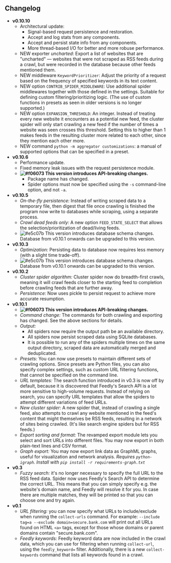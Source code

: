 ## Changelog

- **v0.10.10**
    - Architectural update:
        - Signal-based request persistence and restoration.
        - Accept and log stats from any components.
        - Accept and persist state info from any components.
        - More thread-based I/O for better and more robuse performance.
    - NEW exporter _uncharted_: Export a list of websites that are "uncharted" — websites that were not scraped
    as RSS feeds during a crawl, but were recorded in the database because other feeds mentioned them.
    - NEW middleware `KeywordPrioritizer`: Adjust the priority of a request based on the frequency of specified
    keywords in its text content.
    - NEW option `CONTRIB_SPIDER_MIDDLEWARE`: Use additional spider middlewares together with those defined
    in the settings. Suitable for defining custom filtering/prioritizing logic. (The use of custom functions
    in presets as seen in older versions is no longer supported.)
    - NEW option `EXPANSION_THRESHOLD`: An integer. Instead of treating every new website it encounters as a
    potential new feed, the cluster spider will only start crawling a new feed if the number of times a website
    was seen crosses this threshold. Setting this to higher than 1 makes feeds in the resulting cluster more
    related to each other, since they mention each other more.
    - NEW command `python -m aggregator customizations`: a manual of supported options that can be specified in
    a preset.
- **v0.10.6**
    - Performance update.
    - Fixed memory leak issues with the request persistence module.
    - **![#f06073](https://placehold.it/12/f06073/000000?text=+) This version introduces API-breaking changes.**
        - Package name has changed.
        - Spider options must now be specified using the `-s` command-line option, and not `-a`.
- **v0.10.5**
    - _On-the-fly persistence:_ Instead of writing scraped data to a temporary file, then digest that file once crawling is finished
    the program now write to databases while scraping, using a separate process.
    - _Crawl dead feeds only:_ A new option `FEED_STATE_SELECT` that allows the selection/prioritization of dead/living feeds.
    - ![#e5c07b](https://placehold.it/12/e5c07b/000000?text=+) This version introduces database schema changes. Database from
    v0.10.1 onwards can be upgraded to this version.
- **v0.10.3**
    - _Optimization:_ Persisting data to database now requires less memory (with a slight time trade-off).
    - ![#e5c07b](https://placehold.it/12/e5c07b/000000?text=+) This version introduces database schema changes. Database from
    v0.10.1 onwards can be upgraded to this version.
- **v0.10.2**
    - _Cluster spider algorithm:_ Cluster spider now do breadth-first crawls, meaning it will crawl feeds closer to the starting feed
    to completion before crawling feeds that are further away.
    - _Persistence:_ Now uses pickle to persist request to achieve more accurate resumption.
- **v0.10.1**
    - **![#f06073](https://placehold.it/12/f06073/000000?text=+) This version introduces API-breaking changes.**
    - _Command change:_ The commands for both crawling and exporting has changed. See the above sections for details.
    - _Output:_
        - All spiders now require the output path be an available directory.
        - All spiders now persist scraped data using SQLite databases.
        - It is possible to run any of the spiders multiple times on the same output directory, scraped data are automatically
        merged and deduplicated.
    - _Presets:_ You can now use presets to maintain different sets of crawling options. Since presets are Python files, you can
    also specify complex settings, such as custom URL filtering functions, that cannot be specified on the command line.
    - _URL templates:_ The search function introduced in v0.3 is now off by default, because it is discovered that Feedly's Search API
    is a lot more sensitive to high-volume requests. Instead of relying on search, you can specify URL templates that allow the spiders
    to attempt different variations of feed URLs.
    - _New cluster spider:_ A new spider that, instead of crawling a single feed, also attempts to crawl any website mentioned in the feed's
    content that might themselves be RSS feeds, resulting in a network of sites being crawled. (It's like search engine spiders but for RSS feeds.)
    - _Export sorting and format:_ The revamped export module lets you select and sort URLs into different files. You may now export in
    both plain-text lines and CSV format.
    - _Graph export:_ You may now export link data as GraphML graphs, useful for visualization and network analysis. _Requires `python-igraph`._
    _Install with `pip install -r requirements-graph.txt`_
- **v0.3**
    - _Fuzzy search:_ it's no longer necessary to specify the full URL to the RSS feed data. Spider now uses Feedly's Search API to
    determine the correct URL. This means that you can simply specify e.g. the website's domain name, and Feedly will resolve it for you.
    In case there are multiple matches, they will be printed so that you can choose one and try again.
- **v0.1**
    - _URL filtering:_ you can now specify what URLs to include/exclude when running the `collect-urls` command. For example:
    `--include tag=a --exclude domain=secure.bank.com` will print out all URLs found on HTML `<a>` tags, except for those whose
    domains or parent domains contain "secure.bank.com".
    - _Feedly keywords:_ Feedly keyword data are now included in the crawl data, which you can use for filtering when running `collect-url`, 
    using the `feedly_keyword=` filter. Additionally, there is a new `collect-keywords` command that lists all keywords found in a crawl.